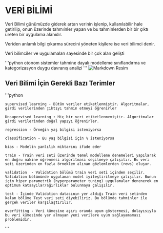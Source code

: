 # VERİ BİLİMİ 

 Veri Bilimi günümüzde giderek artan verinin işlenip, kullanılabilir hale getirilip, onun üzerinde tahmıinler yapan ve bu tahminlerden bir bir çıktı üreten bir uygulama alanıdır. 
 
 Veriden anlamlı bilgi çıkarma sürecini yöneten kişilere ise veri bilimci denir.
    
Veri bilimciler ve uygulamaları sayesinde bir çok alan gelişti 

'''python
    otonom sistemler
    tahmine dayalı modelleme 
    sınıflandırma ve kategorizasyon 
    duygu davranış analizi 
'''
![Markdown Resim](https://www.veribilimiokulu.com/wp-content/uploads/2020/03/1-2-e1585215346554.png)
    
## Veri Bilimi İçin Gerekli Bazı Terimler 

'''python

    supervised learning - Bütün veriler etiketlenmiştir. Algoritmalar, girdi verilerinden çıktıyı tahmin etmeyi öğrenirler
   
    Unsupervised learning : Hiç bir veri etiketlenmemiştir. Algoritmalar girdi verilerinden doğal yapıyı öğrenirler.
   
    regression - Örneğin yaş bilgisi isteniyorsa  
   
    classification - Bu yaş bilgisi için % isteniyorsa 
   
    bias - Modelin yanlılık miktarını ifade eder
   
    train - Train veri seti üzerinde temel modelleme denemeleri yapılarak en doğru makine öğrenmesi algoritması seçilmeye çalışılır. Bu veri seti üzerinden en fazla örneklem alınan gözlemlerden (rows) oluşur.
   
    validation  - Validation bölümü train veri seti içinden seçilir. Validation bölümünde uygulanan model iyileştirilmeye çalışılır. Bunun için hiper parametrik (hyperparameter tuning) uygulamalar denenerek en optimum katsayılar/ağırlıklar bulunmaya çalışılır.
   
    test - İçinde Validation datasının yer aldığı Train veri setinden kalan bölüme Test veri seti diyebiliriz. Bu bölümde tahminler ile gerçek veriler karşılaştırılır.
   
    overfitting - Veri kümesine aşırı oranda uyum göstermesi, dolayısıyla bu veri kümesinde yer almayan yeni verilere uyum sağlayamaması problemidir.
   
   

'''
    
    
    